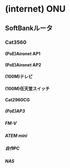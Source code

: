 

# (internet) ONU

## SoftBankルータ

### Cat3560

#### (PoE)Aironet AP1

#### (PoE)Aironet AP2

#### (100M)テレビ

#### (100M)任天堂スイッチ

#### Cat2960CG

##### (PoE)AP3

##### FM-V

##### ATEM mini

##### 自作PC

##### NAS
